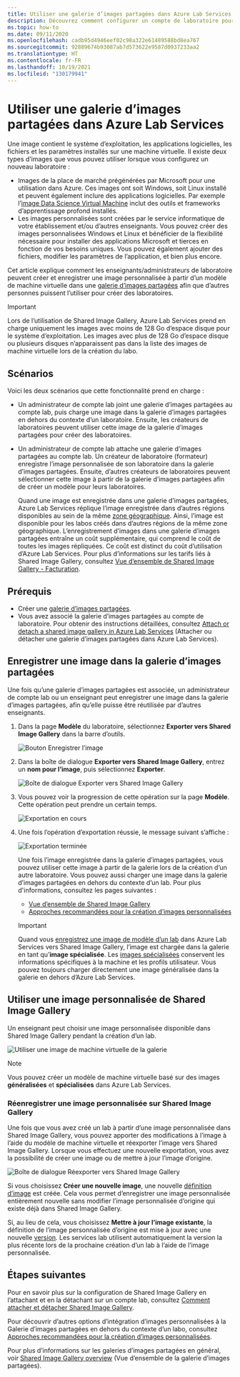 ```yaml
---
title: Utiliser une galerie d’images partagées dans Azure Lab Services | Microsoft Docs
description: Découvrez comment configurer un compte de laboratoire pour utiliser une galerie d’images partagées, afin qu’un utilisateur puisse partager une image avec d’autres personnes et que ces autres personnes puissent utiliser l’image pour créer un modèle de machine virtuelle dans le laboratoire.
ms.topic: how-to
ms.date: 09/11/2020
ms.openlocfilehash: cadb95d4946eef02c98a322e61489588bd8ea767
ms.sourcegitcommit: 92889674b93087ab7d573622e9587d0937233aa2
ms.translationtype: HT
ms.contentlocale: fr-FR
ms.lasthandoff: 10/19/2021
ms.locfileid: "130179941"
---
```

# <a name="use-a-shared-image-gallery-in-azure-lab-services"></a>Utiliser une galerie d’images partagées dans Azure Lab Services

Une image contient le système d’exploitation, les applications logicielles, les fichiers et les paramètres installés sur une machine virtuelle.  Il existe deux types d’images que vous pouvez utiliser lorsque vous configurez un nouveau laboratoire :
-   Images de la place de marché prégénérées par Microsoft pour une utilisation dans Azure.  Ces images ont soit Windows, soit Linux installé et peuvent également inclure des applications logicielles.  Par exemple l’[image Data Science Virtual Machine](../machine-learning/data-science-virtual-machine/overview.md#whats-included-on-the-dsvm) inclut des outils et frameworks d’apprentissage profond installés.
-   Les images personnalisées sont créées par le service informatique de votre établissement et/ou d’autres enseignants.  Vous pouvez créer des images personnalisées Windows et Linux et bénéficier de la flexibilité nécessaire pour installer des applications Microsoft et tierces en fonction de vos besoins uniques.  Vous pouvez également ajouter des fichiers, modifier les paramètres de l’application, et bien plus encore.

Cet article explique comment les enseignants/administrateurs de laboratoire peuvent créer et enregistrer une image personnalisée à partir d’un modèle de machine virtuelle dans une [galerie d’images partagées](../virtual-machines/shared-image-galleries.md) afin que d’autres personnes puissent l’utiliser pour créer des laboratoires.

> [!IMPORTANT]
> Lors de l’utilisation de Shared Image Gallery, Azure Lab Services prend en charge uniquement les images avec moins de 128 Go d’espace disque pour le système d’exploitation. Les images avec plus de 128 Go d’espace disque ou plusieurs disques n’apparaissent pas dans la liste des images de machine virtuelle lors de la création du labo.

## <a name="scenarios"></a>Scénarios
Voici les deux scénarios que cette fonctionnalité prend en charge : 

- Un administrateur de compte lab joint une galerie d’images partagées au compte lab, puis charge une image dans la galerie d’images partagées en dehors du contexte d’un laboratoire. Ensuite, les créateurs de laboratoires peuvent utiliser cette image de la galerie d’images partagées pour créer des laboratoires. 
- Un administrateur de compte lab attache une galerie d’images partagées au compte lab. Un créateur de laboratoire (formateur) enregistre l’image personnalisée de son laboratoire dans la galerie d’images partagées. Ensuite, d’autres créateurs de laboratoires peuvent sélectionner cette image à partir de la galerie d’images partagées afin de créer un modèle pour leurs laboratoires. 

    Quand une image est enregistrée dans une galerie d’images partagées, Azure Lab Services réplique l’image enregistrée dans d’autres régions disponibles au sein de la même [zone géographique](https://azure.microsoft.com/global-infrastructure/geographies/). Ainsi, l’image est disponible pour les labos créés dans d’autres régions de la même zone géographique. L’enregistrement d’images dans une galerie d’images partagées entraîne un coût supplémentaire, qui comprend le coût de toutes les images répliquées. Ce coût est distinct du coût d’utilisation d’Azure Lab Services. Pour plus d’informations sur les tarifs liés à Shared Image Gallery, consultez [Vue d’ensemble de Shared Image Gallery - Facturation](../virtual-machines/shared-image-galleries.md#billing).
    
## <a name="prerequisites"></a>Prérequis
- Créer une [galerie d’images partagées](../virtual-machines/create-gallery.md).
- Vous avez associé la galerie d’images partagées au compte de laboratoire. Pour obtenir des instructions détaillées, consultez [Attach or detach a shared image gallery in Azure Lab Services](how-to-attach-detach-shared-image-gallery.md) (Attacher ou détacher une galerie d’images partagées dans Azure Lab Services).

## <a name="save-an-image-to-the-shared-image-gallery"></a>Enregistrer une image dans la galerie d’images partagées
Une fois qu’une galerie d’images partagées est associée, un administrateur de compte lab ou un enseignant peut enregistrer une image dans la galerie d’images partagées, afin qu’elle puisse être réutilisée par d’autres enseignants. 

1. Dans la page **Modèle** du laboratoire, sélectionnez **Exporter vers Shared Image Gallery** dans la barre d’outils.

    ![Bouton Enregistrer l’image](./media/how-to-use-shared-image-gallery/export-to-shared-image-gallery-button.png)
2. Dans la boîte de dialogue **Exporter vers Shared Image Gallery**, entrez un **nom pour l’image**, puis sélectionnez **Exporter**. 

    ![Boîte de dialogue Exporter vers Shared Image Gallery](./media/how-to-use-shared-image-gallery/export-to-shared-image-gallery-dialog.png)

3. Vous pouvez voir la progression de cette opération sur la page **Modèle**. Cette opération peut prendre un certain temps. 

    ![Exportation en cours](./media/how-to-use-shared-image-gallery/exporting-image-in-progress.png)
4. Une fois l’opération d’exportation réussie, le message suivant s’affiche :

    ![Exportation terminée](./media/how-to-use-shared-image-gallery/exporting-image-completed.png)

    Une fois l’image enregistrée dans la galerie d’images partagées, vous pouvez utiliser cette image à partir de la galerie lors de la création d’un autre laboratoire. Vous pouvez aussi charger une image dans la galerie d’images partagées en dehors du contexte d’un lab. Pour plus d'informations, consultez les pages suivantes :


    - [Vue d’ensemble de Shared Image Gallery](../virtual-machines/shared-image-galleries.md)
    - [Approches recommandées pour la création d’images personnalisées](approaches-for-custom-image-creation.md)


    > [!IMPORTANT]
    > Quand vous [enregistrez une image de modèle d’un lab](how-to-use-shared-image-gallery.md#save-an-image-to-the-shared-image-gallery) dans Azure Lab Services vers Shared Image Gallery, l’image est chargée dans la galerie en tant qu’**image spécialisée**. Les [images spécialisées](../virtual-machines/shared-image-galleries.md#generalized-and-specialized-images) conservent les informations spécifiques à la machine et les profils utilisateur. Vous pouvez toujours charger directement une image généralisée dans la galerie en dehors d’Azure Lab Services.    

## <a name="use-a-custom-image-from-the-shared-image-gallery"></a>Utiliser une image personnalisée de Shared Image Gallery
Un enseignant peut choisir une image personnalisée disponible dans Shared Image Gallery pendant la création d’un lab.

![Utiliser une image de machine virtuelle de la galerie](./media/how-to-use-shared-image-gallery/use-shared-image.png)

> [!NOTE]
> Vous pouvez créer un modèle de machine virtuelle basé sur des images **généralisées** et **spécialisées** dans Azure Lab Services.

### <a name="resave-a-custom-image-to-shared-image-gallery"></a>Réenregistrer une image personnalisée sur Shared Image Gallery

Une fois que vous avez créé un lab à partir d’une image personnalisée dans Shared Image Gallery, vous pouvez apporter des modifications à l’image à l’aide du modèle de machine virtuelle et réexporter l’image vers Shared Image Gallery.  Lorsque vous effectuez une nouvelle exportation, vous avez la possibilité de créer une image ou de mettre à jour l’image d’origine. 

 ![Boîte de dialogue Réexporter vers Shared Image Gallery](./media/how-to-use-shared-image-gallery/reexport-to-shared-image-gallery-dialog.png) 

Si vous choisissez **Créer une nouvelle image**, une nouvelle [définition d’image](../virtual-machines/shared-image-galleries.md#image-definitions) est créée.  Cela vous permet d’enregistrer une image personnalisée entièrement nouvelle sans modifier l’image personnalisée d’origine qui existe déjà dans Shared Image Gallery.

Si, au lieu de cela, vous choisissez **Mettre à jour l’image existante**, la définition de l’image personnalisée d’origine est mise à jour avec une nouvelle [version](../virtual-machines/shared-image-galleries.md#image-versions).  Les services lab utilisent automatiquement la version la plus récente lors de la prochaine création d’un lab à l’aide de l’image personnalisée.

## <a name="next-steps"></a>Étapes suivantes
Pour en savoir plus sur la configuration de Shared Image Gallery en l’attachant et en la détachant sur un compte lab, consultez [Comment attacher et détacher Shared Image Gallery](how-to-attach-detach-shared-image-gallery.md).

Pour découvrir d’autres options d’intégration d’images personnalisées à la Galerie d’images partagées en dehors du contexte d’un labo, consultez [Approches recommandées pour la création d’images personnalisées](approaches-for-custom-image-creation.md).

Pour plus d’informations sur les galeries d’images partagées en général, voir [Shared Image Gallery overview](../virtual-machines/shared-image-galleries.md) (Vue d’ensemble de la galerie d’images partagées).